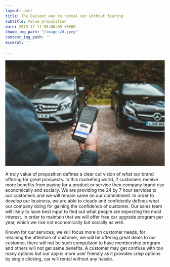 ```yaml
---
layout: post
title: The Easiest way to rental car without fearing
subtitle: Value proposition
date: 2019-12-11 05:00:00 +0000
thumb_img_path: "/images/6.jpeg"
content_img_path: ''
excerpt: ''

---
```

![](/images/6.jpeg)

A truly value of proposition defines a clear cut vision of what our brand offering for great prospects. In this marketing world, if customers receive more benefits from paying for a product or service then company brand rise economically and socially. We are providing the 24 by 7 hour services to our customers and we will remain same on our commitment. In order to develop our business, we are able to clearly and confidently defines what our company doing for gaining the confidence of customer. Our sales team will likely to have best input to find out what people are expecting the most interest. In order to maintain that we will offer free car upgrade program per year, which we rise not economically but socially as well.

Known for our services, we will focus more on customer needs, for retaining the attention of customer, we will be offering great deals to our customer, there will not be such compulsion to have membership program and others will not get same benefits. A customer may get confuse with too many options but our app is more user friendly as it provides crisp options by single clicking, car will rental without any hassle.